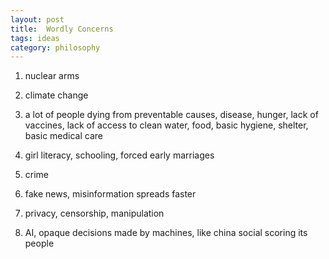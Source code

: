 ```yaml
---
layout: post
title:  Wordly Concerns
tags: ideas
category: philosophy
--- 
```



1. nuclear arms

2. climate change 

3. a lot of people dying from preventable causes, disease, hunger, lack of vaccines, lack of access to clean water, food, basic hygiene, shelter, basic medical care 

4. girl literacy, schooling, forced early marriages

5. crime 

6. fake news, misinformation spreads faster

7. privacy, censorship, manipulation

8. AI, opaque decisions made by machines, like china social scoring its people 